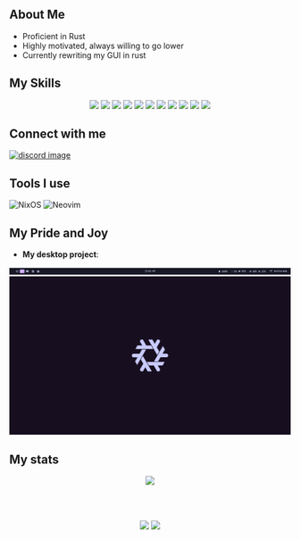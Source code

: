 ## **About Me**

- Proficient in Rust
- Highly motivated, always willing to go lower
- Currently rewriting my GUI in rust

## **My Skills**

<p align="center">
  <img src="https://img.shields.io/badge/Rust-000000?style=for-the-badge&logo=rust&logoColor=white" />
  <img src ="https://img.shields.io/badge/Zig-%23F7A41D.svg?style=for-the-badge&logo=zig&logoColor=white" />
  <img src="https://img.shields.io/badge/c-%2300599C.svg?style=for-the-badge&logo=c&logoColor=white" />
  <img src="https://img.shields.io/badge/git-%3776AB.svg?style=for-the-badge&logo=git&logoColor=white&color=F05032" />
  <img src="https://img.shields.io/badge/Linux-FCC624?style=for-the-badge&logo=linux&logoColor=black" />
  <img src="https://img.shields.io/badge/NIX-5277C3.svg?style=for-the-badge&logo=NixOS&logoColor=white" />
  <img src="https://img.shields.io/badge/React-20232A?style=for-the-badge&logo=react&logoColor=61DAFB" />
  <img src="https://img.shields.io/badge/JavaScript-323330?style=for-the-badge&logo=javascript&logoColor=F7DF1E" />
  <img src="https://img.shields.io/badge/typescript-%23007ACC.svg?style=for-the-badge&logo=typescript&logoColor=white" />
  <img src="https://img.shields.io/badge/html5-%23E34F26.svg?style=for-the-badge&logo=html5&logoColor=white" />
  <img src="https://img.shields.io/badge/css3-%231572B6.svg?style=for-the-badge&logo=css3&logoColor=white" />
</p>

## **Connect with me**

<div id= "Connect">
 <a href="https://discordapp.com/users/unixpariah" target="_blank">
  <img src="https://img.shields.io/badge/Discord-5865F2?style=for-the-badge&logo=discord&logoColor=white" alt="discord image">
 </a>
</div>

## **Tools I use**

![NixOS](https://img.shields.io/badge/NIXOS-5277C3.svg?style=for-the-badge&logo=NixOS&logoColor=white)
![Neovim](https://img.shields.io/badge/NeoVim-%2357A143.svg?&style=for-the-badge&logo=neovim&logoColor=white)

## **My Pride and Joy**

- **My desktop project**:

<a title="Waystatus: Status bar for wlroots based wayland compositors&#10Rendering from css is handled by my custom crate css-image" href="https://github.com/unixpariah/waystatus" target="_blank" >
<img id="status_bar" src="./images/status_bar.png">
</a>
<a title="Ruin: The battery indicator&#10Depends on self written wallpaper daemon as library, wlrs which aims to increase performance by reducing reads and writes to disk" href="https://github.com/unixpariah/ruin" target="_blank" >
<img id="wallpaper" src="./images/wallpaper.png">
</a>

## **My stats**

<div style="display: flex; justify-content: center;">
        <img style="width: 48%;" src="https://github-readme-stats.vercel.app/api?username=unixpariah&show_icons=true&theme=tokyonight&count_private=true" alt=""/>
        <img style="width: 51%;" src="https://github-readme-streak-stats.herokuapp.com?user=unixpariah&theme=github-dark-blue&date_format=j%20M%5B%20Y%5D"/>
</div>


<div>
   <p align="center">
     <img style="height: 250px; padding-top: 50px;" src="https://github-readme-stats.vercel.app/api/top-langs/?username=unixpariah&hide=html&hide_title=true&hide_border=true&layout=compact&langs_count=6&text_color=000&icon_color=fff&bg_color=0,52fa5a,4dfcff,c64dff&theme=graywhite">
    <img src="https://github-profile-trophy.vercel.app/?username=unixpariah&theme=onestar">
  </p>
</div>
